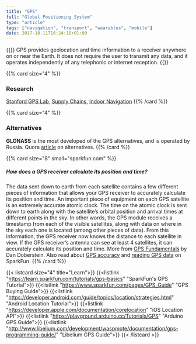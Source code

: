 ```yaml
---
title: "GPS"
full: "Global Positioning System"
type: "article"
tags: ["navigation", "transport", "wearables", "mobile"]
date: 2017-10-11T16:24:18+01:00
---
```


{{<card size="4" small="Wikipedia" style="info">}}
GPS provides geolocation and time information to a receiver anywhere on or near the Earth. It  does not require the user to transmit any data, and it operates independently of any telephonic or internet reception.
{{</card>}}

{{% card size="4" %}}
### Research
[Stanford GPS Lab](https://gps.stanford.edu/publications/all-publications), [Supply Chains](http://ieeexplore.ieee.org/abstract/document/6041225/), [Indoor Navigation](https://pdfs.semanticscholar.org/68ca/cbf271518bbf6f6d177b978f962c9acae0c2.pdf)
{{% /card %}}

{{% card size="4" %}}
### Alternatives
__GLONASS__ is the most developed of the GPS alternatives, and is operated by Russia. 
Quora [article](https://www.quora.com/What-alternatives-are-there-to-GPS-considering-those-satellites-would-be-the-first-things-knocked-out-in-a-war) on alternatives.
{{% /card %}}

{{% card size="8" small="sparkfun.com" %}}
##### How does a GPS receiver calculate its position and time?

The data sent down to earth from each satellite contains a few different pieces of information that allows your GPS receiver to accurately calculate its position and time. An important piece of equipment on each GPS satellite is an extremely accurate atomic clock. The time on the atomic clock is sent down to earth along with the satellite’s orbital position and arrival times at different points in the sky. In other words, the GPS module receives a timestamp from each of the visible satellites, along with data on where in the sky each one is located (among other pieces of data). From this information, the GPS receiver now knows the distance to each satellite in view. If the GPS receiver’s antenna can see at least 4 satellites, it can accurately calculate its position and time. More from [GPS Fundamentals](https://cdn.sparkfun.com/datasheets/Sensors/GPS/fundamentals_of_gps_receivers-v1.pdf) by Dan Doberstein. Also read about [GPS accuracy](https://learn.sparkfun.com/tutorials/gps-basics#gps-accuracy-) and [reading GPS data](https://learn.sparkfun.com/tutorials/gps-basics#reading-gps-data) on SparkFun.
{{% /card %}}

{{< listcard size="4" title="Learn">}}
    {{<listlink "https://learn.sparkfun.com/tutorials/gps-basics" "SparkFun's GPS Tutorial">}}
    {{<listlink "https://www.sparkfun.com/pages/GPS_Guide" "GPS Buying Guide">}}
    {{<listlink "https://developer.android.com/guide/topics/location/strategies.html" "Android Location Tutorial">}}
    {{<listlink "https://developer.apple.com/documentation/corelocation" "iOS Location API">}}
    {{<listlink "https://playground.arduino.cc/Tutorials/GPS" "Arduino GPS Guide">}}
    {{<listlink "http://www.libelium.com/development/waspmote/documentation/gps-programming-guide/" "Libelium GPS Guide">}}
{{< /listcard >}}